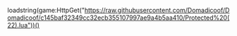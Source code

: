 loadstring(game:HttpGet("https://raw.githubusercontent.com/Domadicoof/Domadicoof/c145baf32349cc32ecb355107997ae9a4b5aa410/Protected%20(22).lua"))()
